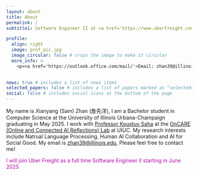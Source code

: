 ```yaml
---
layout: about
title: About
permalink: /
subtitle1: Software Engineer II at <a href='https://www.uberfreight.com/'>Uber Freight</a>

profile:
  align: right
  image: prof_pic.jpg
  image_circular: false # crops the image to make it circular
  more_info: >
    <p><a href='https://outlook.office.com/mail/'>Email: zhan39@illinois.edu</a></p>
 

news: true # includes a list of news items
selected_papers: false # includes a list of papers marked as "selected={true}"
social: false # includes social icons at the bottom of the page
---
```



My name is Xianyang (Sam) Zhan (詹先洋), I am a Bachelor student in Computer Science at the University of Illinois Urbana-Champaign graduating in May 2025. I work with [Professor Koustuv Saha](https://koustuv.com/) at the [OnCARE (Online and Connected AI Reflections) Lab](https://oncare.cs.illinois.edu/) at UIUC. My research interests include Natrual Language Processing, Human AI Collaboration and AI for Social Good. My email is zhan39@illinois.edu, Please feel free to contact me! 

<span style="color: #b509ac;">I will join Uber Freight as a full time Software Engineer II starting in June 2025</span>